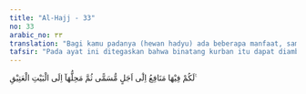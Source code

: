 ```yaml
---
title: "Al-Hajj - 33"
no: 33
arabic_no: ٣٣
translation: "Bagi kamu padanya (hewan hadyu) ada beberapa manfaat, sampai waktu yang ditentukan, kemudian tempat penyembelihannya adalah di sekitar Baitul Atiq (Baitullah)."
tafsir: "Pada ayat ini ditegaskan bahwa binatang kurban itu dapat diambil manfaatnya sebelum disembelih, yaitu dapat digunakan sebagai kendaraan dalam perjalanan menuju tanah suci, dapat diminum air susunya dan sebagainya. Setelah disembelih bulunya dapat dimanfaatkan, dagingnya dapat dimakan, disedekahkan kepada fakir dan miskin, sebagaimana yang diterangkan pada hadis Nabi saw:\n\nDari Anas bahwasanya Rasulullah saw melihat seorang menggiring seekor badanah (unta yang digemukkan untuk dijadikan kurban) maka beliau bersabda, Naikilah!\" Orang itu menjawab, \"Dia digemukkan untuk dijadikan kurban! Maka Nabi bersabda, \"Naikilah! Rugilah kamu!\" pada yang kedua atau ketiga. (Riwayat al-Bukhari dan Muslim)\n\nTempat penyembelihan binatang kurban itu ialah di sekitar daerah Haram atau di tempat sekitar Ka'bah. Allah berfirman:\n\nWahai orang-orang yang beriman! Janganlah kamu membunuh hewan buruan, ketika kamu sedang ihram (haji atau umrah). Barang siapa di antara kamu membunuhnya dengan sengaja, maka dendanya ialah mengganti dengan hewan ternak yang sepadan dengan buruan yang dibunuhnya, menurut putusan dua orang yang adil di antara kamu sebagai hadyu yang dibawa ke Kabah, atau kafarat (membayar tebusan dengan) memberi makan kepada orang-orang miskin, atau berpuasa, seimbang dengan makanan yang dikeluarkan itu, agar dia merasakan akibat buruk dari perbuatannya. Allah telah memaafkan apa yang telah lalu. Dan barang siapa kembali mengerjakannya, niscaya Allah akan menyiksanya. Dan Allah Mahaperkasa, memiliki (kekuasaan untuk) menyiksa. (al-Ma'idah/5: 95)\n\nMaksud dibawa sampai ke Ka'bah menurut ayat di atas ialah membawanya ke daerah Haram untuk disembelih di tempat itu."
---
```


لَكُمْ فِيْهَا مَنَافِعُ اِلٰٓى اَجَلٍ مُّسَمًّى ثُمَّ مَحِلُّهَآ اِلَى الْبَيْتِ الْعَتِيْقِ ࣖ
